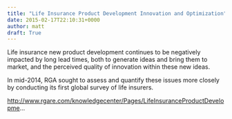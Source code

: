 ```yaml
---
title: "Life Insurance Product Development Innovation and Optimization"
date: 2015-02-17T22:10:31+0000
author: matt
draft: True
---
```

​Life insurance new product development continues to be negatively impacted by long lead times, both to generate ideas and bring them to market, and the perceived quality of innovation within these new ideas.

In mid-2014, RGA sought to assess and quantify these issues more closely by conducting its first global survey of life insurers.

http://www.rgare.com/knowledgecenter/Pages/LifeInsuranceProductDevelopme...
